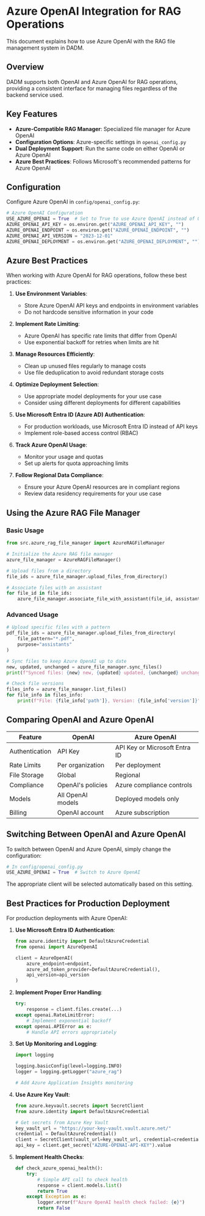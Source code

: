 # Azure OpenAI Integration for RAG Operations

This document explains how to use Azure OpenAI with the RAG file management system in DADM.

## Overview

DADM supports both OpenAI and Azure OpenAI for RAG operations, providing a consistent interface for managing files regardless of the backend service used.

## Key Features

- **Azure-Compatible RAG Manager**: Specialized file manager for Azure OpenAI
- **Configuration Options**: Azure-specific settings in `openai_config.py`  
- **Dual Deployment Support**: Run the same code on either OpenAI or Azure OpenAI
- **Azure Best Practices**: Follows Microsoft's recommended patterns for Azure OpenAI

## Configuration

Configure Azure OpenAI in `config/openai_config.py`:

```python
# Azure OpenAI Configuration
USE_AZURE_OPENAI = True  # Set to True to use Azure OpenAI instead of OpenAI
AZURE_OPENAI_API_KEY = os.environ.get("AZURE_OPENAI_API_KEY", "")
AZURE_OPENAI_ENDPOINT = os.environ.get("AZURE_OPENAI_ENDPOINT", "")
AZURE_OPENAI_API_VERSION = "2023-12-01"
AZURE_OPENAI_DEPLOYMENT = os.environ.get("AZURE_OPENAI_DEPLOYMENT", "")
```

## Azure Best Practices

When working with Azure OpenAI for RAG operations, follow these best practices:

1. **Use Environment Variables**:
   - Store Azure OpenAI API keys and endpoints in environment variables
   - Do not hardcode sensitive information in your code

2. **Implement Rate Limiting**:
   - Azure OpenAI has specific rate limits that differ from OpenAI
   - Use exponential backoff for retries when limits are hit

3. **Manage Resources Efficiently**:
   - Clean up unused files regularly to manage costs
   - Use file deduplication to avoid redundant storage costs

4. **Optimize Deployment Selection**:
   - Use appropriate model deployments for your use case
   - Consider using different deployments for different capabilities

5. **Use Microsoft Entra ID (Azure AD) Authentication**:
   - For production workloads, use Microsoft Entra ID instead of API keys
   - Implement role-based access control (RBAC)

6. **Track Azure OpenAI Usage**:
   - Monitor your usage and quotas
   - Set up alerts for quota approaching limits

7. **Follow Regional Data Compliance**:
   - Ensure your Azure OpenAI resources are in compliant regions
   - Review data residency requirements for your use case

## Using the Azure RAG File Manager

### Basic Usage

```python
from src.azure_rag_file_manager import AzureRAGFileManager

# Initialize the Azure RAG file manager
azure_file_manager = AzureRAGFileManager()

# Upload files from a directory
file_ids = azure_file_manager.upload_files_from_directory()

# Associate files with an assistant
for file_id in file_ids:
    azure_file_manager.associate_file_with_assistant(file_id, assistant_id)
```

### Advanced Usage

```python
# Upload specific files with a pattern
pdf_file_ids = azure_file_manager.upload_files_from_directory(
    file_pattern="*.pdf",
    purpose="assistants"
)

# Sync files to keep Azure OpenAI up to date
new, updated, unchanged = azure_file_manager.sync_files()
print(f"Synced files: {new} new, {updated} updated, {unchanged} unchanged")

# Check file versions
files_info = azure_file_manager.list_files()
for file_info in files_info:
    print(f"File: {file_info['path']}, Version: {file_info['version']}")
```

## Comparing OpenAI and Azure OpenAI

| Feature | OpenAI | Azure OpenAI |
|---------|--------|--------------|
| Authentication | API Key | API Key or Microsoft Entra ID |
| Rate Limits | Per organization | Per deployment |
| File Storage | Global | Regional |
| Compliance | OpenAI's policies | Azure compliance controls |
| Models | All OpenAI models | Deployed models only |
| Billing | OpenAI account | Azure subscription |

## Switching Between OpenAI and Azure OpenAI

To switch between OpenAI and Azure OpenAI, simply change the configuration:

```python
# In config/openai_config.py
USE_AZURE_OPENAI = True  # Switch to Azure OpenAI
```

The appropriate client will be selected automatically based on this setting.

## Best Practices for Production Deployment

For production deployments with Azure OpenAI:

1. **Use Microsoft Entra ID Authentication**:
   ```python
   from azure.identity import DefaultAzureCredential
   from openai import AzureOpenAI
   
   client = AzureOpenAI(
       azure_endpoint=endpoint,
       azure_ad_token_provider=DefaultAzureCredential(),
       api_version=api_version
   )
   ```

2. **Implement Proper Error Handling**:
   ```python
   try:
       response = client.files.create(...)
   except openai.RateLimitError:
       # Implement exponential backoff
   except openai.APIError as e:
       # Handle API errors appropriately
   ```

3. **Set Up Monitoring and Logging**:
   ```python
   import logging
   
   logging.basicConfig(level=logging.INFO)
   logger = logging.getLogger("azure_rag")
   
   # Add Azure Application Insights monitoring
   ```

4. **Use Azure Key Vault**:
   ```python
   from azure.keyvault.secrets import SecretClient
   from azure.identity import DefaultAzureCredential
   
   # Get secrets from Azure Key Vault
   key_vault_url = "https://your-key-vault.vault.azure.net/"
   credential = DefaultAzureCredential()
   client = SecretClient(vault_url=key_vault_url, credential=credential)
   api_key = client.get_secret("AZURE-OPENAI-API-KEY").value
   ```

5. **Implement Health Checks**:
   ```python
   def check_azure_openai_health():
       try:
           # Simple API call to check health
           response = client.models.list()
           return True
       except Exception as e:
           logger.error(f"Azure OpenAI health check failed: {e}")
           return False
   ```